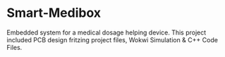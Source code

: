 # Smart-Medibox
Embedded system for a medical dosage helping device.
This project included PCB design fritzing project files, Wokwi Simulation & C++ Code Files.